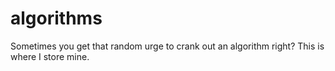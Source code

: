 # algorithms
Sometimes you get that random urge to crank out an algorithm right? This is where I store mine.
